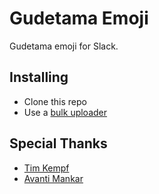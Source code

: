 # Gudetama Emoji
Gudetama emoji for Slack.
## Installing
* Clone this repo
* Use a [bulk uploader](https://chrome.google.com/webstore/detail/slack-emoji-tools/anchoacphlfbdomdlomnbbfhcmcdmjej?hl=en)
## Special Thanks
* [Tim Kempf](https://twitter.com/takempf?lang=en)
* [Avanti Mankar](https://twitter.com/avantimankar?lang=en)
